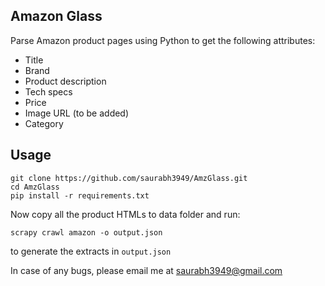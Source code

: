 ## Amazon Glass
Parse Amazon product pages using Python to get the following attributes:

* Title
* Brand
* Product description
* Tech specs
* Price
* Image URL (to be added)
* Category


## Usage
    git clone https://github.com/saurabh3949/AmzGlass.git
    cd AmzGlass
    pip install -r requirements.txt

Now copy all the product HTMLs to data folder and run:

    scrapy crawl amazon -o output.json

to generate the extracts in `output.json`


In case of any bugs, please email me at saurabh3949@gmail.com
